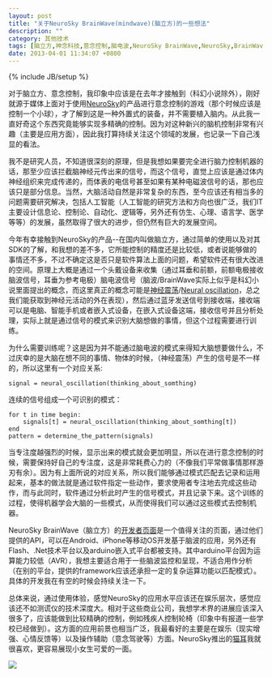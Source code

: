 ```yaml
---
layout: post
title: "关于NeuroSky BrainWave(mindwave)(脑立方)的一些想法"
description: ""
category: 其他技术
tags: [脑立方,神念科技,意念控制,脑电波,NeuroSky BrainWave,NeuroSky,BrainWave,MindWave,Brain Signal,brain-computer interface,BrainWave Control, Thinking Control]
date: 2013-04-01 11:34:07 +0800
---
```

{% include JB/setup %}

对于脑立方、意念控制，我印象中应该是在去年才接触到（科幻小说除外），刚好就源于媒体上面对于使用[NeuroSky][1]的产品进行意念控制的游戏（那个时候应该是控制一个小球），才了解到这是一种外置式的装备，并不需要植入脑内。从此我一直好奇这个东西究竟能够实现多精确的控制。因为对这种新兴的脑机控制非常有兴趣（主要是应用方面），因此我打算持续关注这个领域的发展，也记录一下自己浅显的看法。

我不是研究人员，不知道很深刻的原理，但是我想如果要完全进行脑力控制机器的话，那至少应该拦截脑神经元传出来的信号，而这个信号，直觉上应该是通过体内神经组织来完成传递的，而体表的电信号甚至如果有某种电磁波信号的话，那也应该只是部分信息。当然，大脑活动自然是非常复杂的东西，至今应该还有相当多的问题需要研究解决，包括人工智能（人工智能的研究方法和方向也很广泛，我们IT主要设计信息论、控制论、自动化、逻辑等，另外还有仿生、心理、语言学、医学等等）的发展，虽然取得了很大的进步，但仍然有巨大的发展空间。

今年有幸接触到NeuroSky的产品--在国内叫做脑立方，通过简单的使用以及对其SDK的了解，和我想的差不多，它所能控制的精度还是比较低，或者说能够做的事情还不多，不过不确定这是否只是软件算法上面的问题，希望软件还有很大改进的空间。原理上大概是通过一个头戴设备来收集（通过耳垂和前额，前额电极接收脑波信号，耳垂为参考电极）脑电波信号（脑波/BrainWave实际上似乎是科幻小说里面提出的概念，而这里真正的概念可能是[神经震荡][2]/[Neural oscillation][3]，总之我们能获取到神经元活动的外在表现），然后通过蓝牙发送信号到接收端，接收端可以是电脑、智能手机或者嵌入式设备，在嵌入式设备这端，接收信号并且分析处理，实际上就是通过信号的模式来识别大脑想做的事情，但这个过程需要进行训练。

为什么需要训练呢？这是因为并不能通过脑电波的模式来得知大脑想要做什么，不过庆幸的是大脑在想不同的事情、物体的时候，（神经震荡）产生的信号是不一样的，所以这里有一个对应关系:

```
signal = neural_oscillation(thinking_about_somthing)
```

连续的信号组成一个可识别的模式：


	for t in time begin:
	    signals[t] = neural_oscillation(thinking_about_somthing[t])
	end
	pattern = determine_the_pattern(signals)


当专注度越强烈的时候，显示出来的模式就会更加明显，所以在进行意念控制的时候，需要保持好自己的专注度，这是非常耗费心力的（不像我们平常做事情那样游刃有余）。因为有上面所说的对应关系，所以我们能够通过模式匹配去记录和运用起来，基本的做法就是通过软件指定一些动作，要求使用者专注地去完成这些动作，而与此同时，软件通过分析此时产生的信号模式，并且记录下来。这个训练的过程，使得机器学会大脑的一些模式，从而使得我们可以通过这些模式去控制机器。

NeuroSky BrainWave（脑立方）的[开发者页面][4]是一个值得关注的页面，通过他们提供的API，可以在Android、iPhone等移动OS开发基于脑波的应用，另外还有Flash、.Net技术平台以及arduino嵌入式平台都被支持。其中arduino平台因为运算能力较低（AVR），我想主要适合用于一些脑波监控和呈现，不适合用作分析（在别的平台，提供的framework应该还承担一定的复杂运算功能以匹配模式）。具体的开发我在有空的时候会持续关注一下。

总体来说，通过使用体验，感觉NeuroSky的应用水平应该还在娱乐层次，感觉应该还不如测谎仪的技术深度大。相对于这些商业公司，我想学术界的进展应该深入很多了，应该能做到比较精确的控制，例如残疾人控制轮椅（印象中有报道一些学校已经做到）。这方面的应用前景也相当广泛，我最看好的主要是在娱乐（现实增强、心情反馈等）以及操作辅助（意念驾驶等）方面。NeuroSky推出的[猫耳][5]我就很喜欢，更容易展现小女生可爱的一面。

![][6]


[1]: http://www.NeuroSky.com
[2]: http://zh.wikipedia.org/wiki/%E7%A5%9E%E7%BB%8F%E6%8C%AF%E8%8D%A1
[3]: http://en.wikipedia.org/wiki/Neural_oscillation
[4]: http://neurosky.com/Developer.aspx
[5]: http://store.necomimi.com/
[6]: /images/upload/20130401-1-necomimi.png

